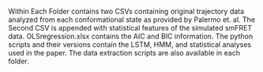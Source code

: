 Within Each Folder contains two CSVs containing original trajectory data analyzed from each conformational state as provided by Palermo et. al.
The Second CSV is appended with statistical features of the simulated smFRET data.
OLSregression.xlsx contains the AIC and BIC information.
The python scripts and their versions contain the LSTM, HMM, and statistical analyses used in the paper.
The  data extraction scripts are also available in each folder.
